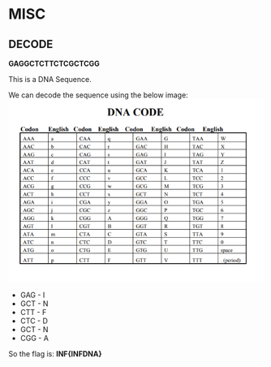 # MISC


## DECODE


**GAGGCTCTTCTCGCTCGG**

This is a DNA Sequence.

We can decode the sequence using the below image:
![DNA CODES](infosecians/img/dna_codes.png)

- GAG - I
- GCT - N
- CTT - F
- CTC - D
- GCT - N
- CGG - A
 
 So the flag is: **INF{INFDNA}**
